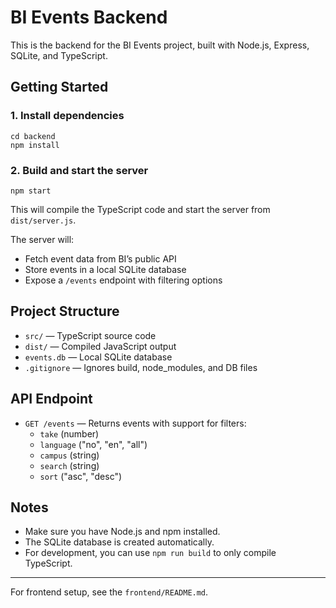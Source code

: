 # BI Events Backend

This is the backend for the BI Events project, built with Node.js, Express, SQLite, and TypeScript.

## Getting Started

### 1. Install dependencies

```
cd backend
npm install
```

### 2. Build and start the server

```
npm start
```

This will compile the TypeScript code and start the server from `dist/server.js`.

The server will:

- Fetch event data from BI’s public API
- Store events in a local SQLite database
- Expose a `/events` endpoint with filtering options

## Project Structure

- `src/` — TypeScript source code
- `dist/` — Compiled JavaScript output
- `events.db` — Local SQLite database
- `.gitignore` — Ignores build, node_modules, and DB files

## API Endpoint

- `GET /events` — Returns events with support for filters:
  - `take` (number)
  - `language` ("no", "en", "all")
  - `campus` (string)
  - `search` (string)
  - `sort` ("asc", "desc")

## Notes

- Make sure you have Node.js and npm installed.
- The SQLite database is created automatically.
- For development, you can use `npm run build` to only compile TypeScript.

---

For frontend setup, see the `frontend/README.md`.

